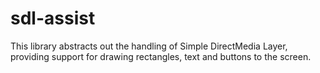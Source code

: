 # sdl-assist
This library abstracts out the handling of Simple DirectMedia Layer, providing support for drawing rectangles, text and buttons to the screen.
